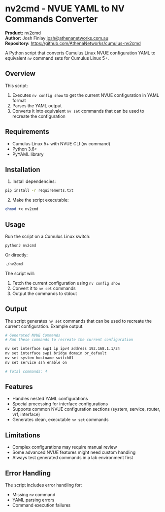 # nv2cmd - NVUE YAML to NV Commands Converter

**Product:** nv2cmd  
**Author:** Josh Finlay <josh@athenanetworks.com.au>  
**Repository:** https://github.com/AthenaNetworks/cumulus-nv2cmd

A Python script that converts Cumulus Linux NVUE configuration YAML to equivalent `nv` command sets for Cumulus Linux 5+.

## Overview

This script:
1. Executes `nv config show` to get the current NVUE configuration in YAML format
2. Parses the YAML output
3. Converts it into equivalent `nv set` commands that can be used to recreate the configuration

## Requirements

- Cumulus Linux 5+ with NVUE CLI (`nv` command)
- Python 3.6+
- PyYAML library

## Installation

1. Install dependencies:
```bash
pip install -r requirements.txt
```

2. Make the script executable:
```bash
chmod +x nv2cmd
```

## Usage

Run the script on a Cumulus Linux switch:

```bash
python3 nv2cmd
```

Or directly:
```bash
./nv2cmd
```

The script will:
1. Fetch the current configuration using `nv config show`
2. Convert it to `nv set` commands
3. Output the commands to stdout

## Output

The script generates `nv set` commands that can be used to recreate the current configuration. Example output:

```bash
# Generated NVUE Commands
# Run these commands to recreate the current configuration

nv set interface swp1 ip ipv4 address 192.168.1.1/24
nv set interface swp1 bridge domain br_default
nv set system hostname switch01
nv set service ssh enable on

# Total commands: 4
```

## Features

- Handles nested YAML configurations
- Special processing for interface configurations
- Supports common NVUE configuration sections (system, service, router, vrf, interface)
- Generates clean, executable `nv set` commands

## Limitations

- Complex configurations may require manual review
- Some advanced NVUE features might need custom handling
- Always test generated commands in a lab environment first

## Error Handling

The script includes error handling for:
- Missing `nv` command
- YAML parsing errors
- Command execution failures
